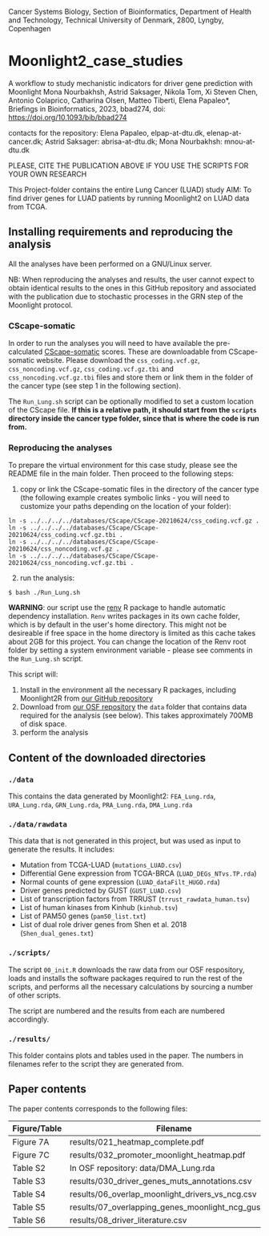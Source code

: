 
Cancer Systems Biology, Section of Bioinformatics, Department of Health and Technology, Technical University of Denmark, 2800, Lyngby, Copenhagen

# Moonlight2_case_studies

A workflow to study mechanistic indicators for driver gene prediction with Moonlight
Mona Nourbakhsh, Astrid Saksager, Nikola Tom, Xi Steven Chen, Antonio Colaprico, Catharina Olsen, Matteo Tiberti, Elena Papaleo*, 
Briefings in Bioinformatics, 2023, bbad274, doi: https://doi.org/10.1093/bib/bbad274

contacts for the repository: Elena Papaleo, elpap-at-dtu.dk, elenap-at-cancer.dk; Astrid Saksager: abrisa-at-dtu.dk; Mona Nourbakhsh: mnou-at-dtu.dk

PLEASE, CITE THE PUBLICATION ABOVE IF YOU USE THE SCRIPTS FOR YOUR OWN RESEARCH

This Project-folder contains the entire Lung Cancer (LUAD) study
AIM: To find driver genes for LUAD patients by running Moonlight2 on LUAD data from TCGA.

## Installing requirements and reproducing the analysis

All the analyses have been performed on a GNU/Linux server.

NB: When reproducing the analyses and results, the user cannot expect to obtain identical results to the ones
in this GitHub repository and associated with the publication due to stochastic processes in the GRN step of the Moonlight protocol. 

### CScape-somatic

In order to run the analyses you will need to have available the pre-calculated
[CScape-somatic](http://cscape-somatic.biocompute.org.uk) scores. These are
downloadable from CScape-somatic website. Please download the `css_coding.vcf.gz`,
`css_noncoding.vcf.gz`, `css_coding.vcf.gz.tbi` and `css_noncoding.vcf.gz.tbi`
files and store them or link them in the folder of the cancer type
(see step 1 in the following section).

The `Run_Lung.sh` script can be optionally modified to set a custom location of
the CScape file. **If this is a relative path, it should start from the `scripts`
directory inside the cancer type folder, since that is where the code is run from.**

### Reproducing the analyses

To prepare the virtual environment for this case study, please see the README file 
in the main folder. Then proceed to the following steps:

1. copy or link the CScape-somatic files in the directory of the cancer type
(the following example creates symbolic links - you will need to customize your
paths depending on the location of your folder):

```
ln -s ../../../../databases/CScape/CScape-20210624/css_coding.vcf.gz .
ln -s ../../../../databases/CScape/CScape-20210624/css_coding.vcf.gz.tbi .
ln -s ../../../../databases/CScape/CScape-20210624/css_noncoding.vcf.gz .
ln -s ../../../../databases/CScape/CScape-20210624/css_noncoding.vcf.gz.tbi .
```

2. run the analysis:

```
$ bash ./Run_Lung.sh
```

**WARNING**: our script use the [renv](https://rstudio.github.io/renv/articles/renv.html)
R package to handle automatic dependency installation. `Renv` writes packages in
its own cache folder, which is by default in the user's home directory. This might
not be desireable if free space in the home directory is limited as this cache
takes about 2GB for this project. You can change the location of the Renv root
folder by setting a system environment variable - please see comments in the 
`Run_Lung.sh` script.

This script will:

1. Install in the environment all the necessary R packages, including Moonlight2R
from [our GitHub repository](https://www.github.com/ELELAB/Moonlight2R)
2. Download from [our OSF repository](https://osf.io/eq9wj/) the `data` folder
that contains data required for the analysis (see below). This takes approximately
700MB of disk space.
3. perform the analysis

## Content of the downloaded directories

### `./data`

This contains the data generated by Moonlight2:
`FEA_Lung.rda`, `URA_Lung.rda`, `GRN_Lung.rda`, `PRA_Lung.rda`, `DMA_Lung.rda`

### `./data/rawdata`

This data that is not generated in this project, but was used as input to
generate the results. It includes:
  - Mutation from TCGA-LUAD (`mutations_LUAD.csv`)
  - Differential Gene expression from TCGA-BRCA (`LUAD_DEGs_NTvs.TP.rda`)
  - Normal counts of gene expression (`LUAD_dataFilt_HUGO.rda`)
  - Driver genes predicted by GUST (`GUST_LUAD.csv`)
  - List of transcription factors from TRRUST (`trrust_rawdata_human.tsv`)
  - List of human kinases from Kinhub (`kinhub.tsv`)
  - List of PAM50 genes (`pam50_list.txt`)
  - List of dual role driver genes from Shen et al. 2018 (`Shen_dual_genes.txt`)

### `./scripts/`
The script `00_init.R` downloads the raw data from our OSF respository, 
loads and installs the software packages required to run the rest of the scripts,
and performs all the necessary calculations by sourcing a number of other
scripts.

The script are numbered and the results from each are numbered accordingly.

### `./results/`
This folder contains plots and tables used in the paper. The numbers in filenames
refer to the script they are generated from.

## Paper contents

The paper contents corresponds to the following files:

| Figure/Table   | Filename                                              |
| -------------- | ----------------------------------------------------- |
| Figure 7A      | results/021_heatmap_complete.pdf                      |
| Figure 7C      | results/032_promoter_moonlight_heatmap.pdf            |
| Table S2       | In OSF repository: data/DMA_Lung.rda                  |
| Table S3       | results/030_driver_genes_muts_annotations.csv         |
| Table S4       | results/06_overlap_moonlight_drivers_vs_ncg.csv       |
| Table S5       | results/07_overlapping_genes_moonlight_ncg_gust.csv   |
| Table S6       | results/08_driver_literature.csv                      |
